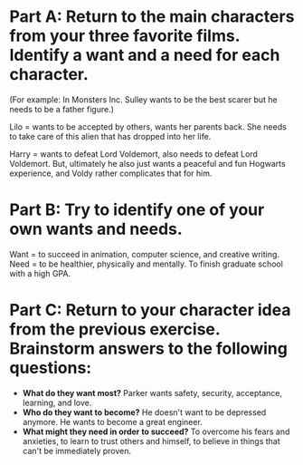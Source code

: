 # Part A: Return to the main characters from your three favorite films. Identify a want and a need for each character.
(For example: In Monsters Inc. Sulley wants to be the best scarer but he needs to be a father figure.) 

Lilo = wants to be accepted by others, wants her parents back. She needs to take care of this alien that has dropped into her life. 

Harry = wants to defeat Lord Voldemort, also needs to defeat Lord Voldemort. But, ultimately he also just wants a peaceful and fun Hogwarts experience, and Voldy rather complicates that for him. 

# Part B: Try to identify one of your own wants and needs.

Want = to succeed in animation, computer science, and creative writing. 
Need = to be healthier, physically and mentally. To finish graduate school with a high GPA. 

# Part C: Return to your character idea from the previous exercise. Brainstorm answers to the following questions:

- **What do they want most?** Parker wants safety, security, acceptance, learning, and love. 
- **Who do they want to become?** He doesn't want to be depressed anymore. He wants to become a great engineer. 
- **What might they need in order to succeed?** To overcome his fears and anxieties, to learn to trust others and himself, to believe in things that can't be immediately proven. 
